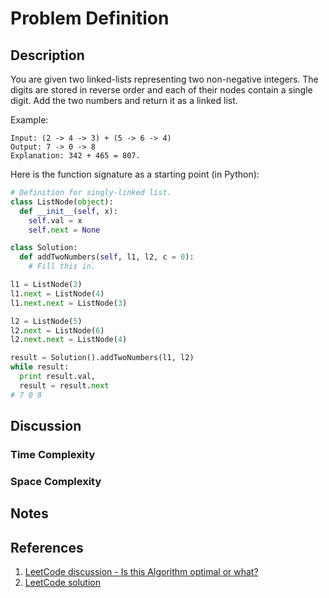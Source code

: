 # Problem Definition

## Description

You are given two linked-lists representing two non-negative integers. The digits are stored in reverse order and each of their nodes contain a single digit. Add the two numbers and return it as a linked list.

Example:

```plaintext
Input: (2 -> 4 -> 3) + (5 -> 6 -> 4)
Output: 7 -> 0 -> 8
Explanation: 342 + 465 = 807.
```

Here is the function signature as a starting point (in Python):

```python
# Definition for singly-linked list.
class ListNode(object):
  def __init__(self, x):
    self.val = x
    self.next = None

class Solution:
  def addTwoNumbers(self, l1, l2, c = 0):
    # Fill this in.

l1 = ListNode(2)
l1.next = ListNode(4)
l1.next.next = ListNode(3)

l2 = ListNode(5)
l2.next = ListNode(6)
l2.next.next = ListNode(4)

result = Solution().addTwoNumbers(l1, l2)
while result:
  print result.val,
  result = result.next
# 7 0 8
```

## Discussion

### Time Complexity

### Space Complexity

## Notes

## References

1. [LeetCode discussion - Is this Algorithm optimal or what?](https://leetcode.com/problems/add-two-numbers/discuss/1010/Is-this-Algorithm-optimal-or-what)
2. [LeetCode solution](https://leetcode.com/problems/add-two-numbers/solution/)

